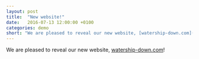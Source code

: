 ```yaml
---
layout: post
title:  "New website!"
date:   2016-07-13 12:00:00 +0100
categories: demo
short: "We are pleased to reveal our new website, [watership-down.com](https://www.watership-down.com/)!"
---
```

We are pleased to reveal our new website, [watership-down.com](https://www.watership-down.com/)!

